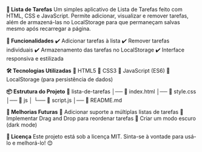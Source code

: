 **📝 Lista de Tarefas**
Um simples aplicativo de Lista de Tarefas feito com HTML, CSS e JavaScript. Permite adicionar, visualizar e remover tarefas, além de armazená-las no LocalStorage para que permaneçam salvas mesmo após recarregar a página.

**🚀 Funcionalidades**
✔️ Adicionar tarefas à lista
✔️ Remover tarefas individuais
✔️ Armazenamento das tarefas no LocalStorage
✔️ Interface responsiva e estilizada

**🛠️ Tecnologias Utilizadas**
🔹 HTML5
🔹 CSS3
🔹 JavaScript (ES6)
🔹 LocalStorage (para persistência de dados)

**📦 Estrutura do Projeto**
📁 lista-de-tarefas
│── 📄 index.html
│── 📄 style.css
│── 📁 js
│   └── 📄 script.js
│── 📄 README.md

**📌 Melhorias Futuras**
🔹 Adicionar suporte a múltiplas listas de tarefas
🔹 Implementar Drag and Drop para reordenar tarefas
🔹 Criar um modo escuro (dark mode)

**📄 Licença**
Este projeto está sob a licença MIT. Sinta-se à vontade para usá-lo e melhorá-lo! 😊

